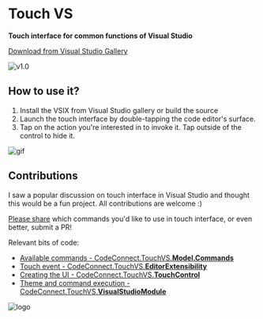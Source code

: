 # Touch VS
**Touch interface for common functions of Visual Studio** 

[Download from Visual Studio Gallery](https://visualstudiogallery.msdn.microsoft.com/fb0207b6-ccd1-43b4-92ea-1dd0f3c58fe5)

![v1.0](https://github.com/CodeConnect/TouchVS/blob/master/screenshot.png?raw=true)

## How to use it?

1. Install the VSIX from Visual Studio gallery or build the source
2. Launch the touch interface by double-tapping the code editor's surface.
3. Tap on the action you're interested in to invoke it. Tap outside of the control to hide it.

![gif](https://i.gyazo.com/c7008b663479f5fce1894c72fceb4f20.gif)

## Contributions

I saw a popular discussion on touch interface in Visual Studio and thought this would be a fun project. All contributions are welcome :)

[Please share](https://github.com/CodeConnect/TouchVS/issues) which commands you'd like to use in touch interface, or even better, submit a PR!

Relevant bits of code:
* [Available commands - CodeConnect.TouchVS.**Model.Commands**](https://github.com/CodeConnect/TouchVS/blob/master/src/CodeConnect.Touch/Model/Commands.cs)
* [Touch event - CodeConnect.TouchVS.**EditorExtensibility**](https://github.com/CodeConnect/TouchVS/blob/master/src/CodeConnect.Touch/EditorExtensibility.cs#L44)
* [Creating the UI - CodeConnect.TouchVS.**TouchControl**](https://github.com/CodeConnect/TouchVS/blob/master/src/CodeConnect.Touch/TouchControl.xaml.cs)
* [Theme and command execution - CodeConnect.TouchVS.**VisualStudioModule**](https://github.com/CodeConnect/TouchVS/blob/master/src/CodeConnect.Touch/VisualStudioModule.cs)

![logo](https://github.com/CodeConnect/TouchVS/blob/master/src/CodeConnect.Touch/Resources/preview.png?raw=true)
